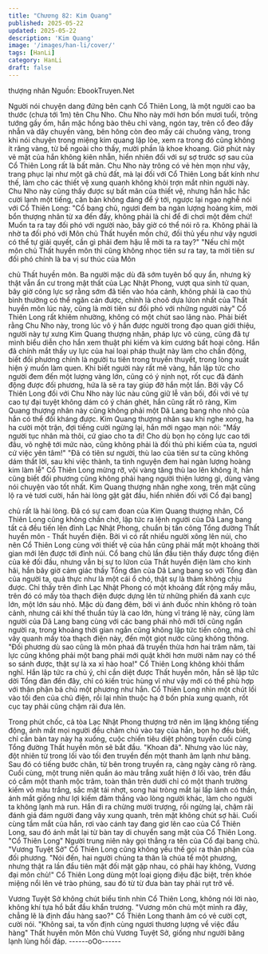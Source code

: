 ```yaml
---
title: "Chương 82: Kim Quang"
published: 2025-05-22
updated: 2025-05-22
description: 'Kim Quang'
image: '/images/han-li/cover/'
tags: [HanLi]
category: HanLi
draft: false
---
```


thượng nhân
Nguồn: EbookTruyen.Net

Người nói chuyện dang đứng bên cạnh Cổ Thiên Long, là một
người cao ba thước (chưa tới 1m) tên Chu Nho.
Chu Nho này mới hơn bốn mươi tuổi, trông tướng gầy ốm, hắn
mặc hồng bào thêu chỉ vàng, ngón tay, trên cổ đeo đầy nhẫn và
dây chuyền vàng, bên hông còn đeo mấy cái chuông vàng, trong
khi nói chuyện trong miệng kim quang lập lòe, xem ra trong đó
cũng không ít răng vàng, từ bề ngoài cho thấy, mười phần là khoe
khoang.
Giờ phút này vẻ mặt của hắn không kiên nhẫn, hiển nhiên đối với
sự sợ trước sợ sau của Cổ Thiên Long rất là bất mãn.
Chu Nho này trông có vẻ hèn mọn như vậy, trang phục lại như
một gã chủ đất, mà lại đối với Cổ Thiên Long bất kính như thế,
làm cho các thiết vệ xung quanh không khỏi trợn mắt nhìn người
này.
Chu Nho này cũng thấy được sự bất mãn của thiết vệ, nhưng hắn
hắc hắc cười lạnh một tiếng, căn bản không đáng để ý tới, ngược
lại ngạo nghễ nói với Cổ Thiên Long:
"Cổ bang chủ, ngươi đem ba ngàn lượng hoàng kim, mời bổn
thượng nhân từ xa đến đấy, không phải là chỉ để đi chơi một đêm
chứ! Muốn ta ra tay đối phó với người nào, bây giờ có thể nói rõ
ra. Không phải là nhờ ta đối phó với Môn chủ Thất huyền môn
chứ, đối thủ yếu như vậy ngươi có thể tự giải quyết, cần gì phải
đem hậu lễ mời ta ra tay?"
"Nếu chỉ một môn chủ Thất huyền môn thì cũng không nhọc tiên
sư ra tay, ta mời tiên sư đối phó chính là ba vị sư thúc của Môn

chủ Thất huyền môn. Ba người mặc dù đã sớm tuyên bố quy ẩn,
nhưng kỳ thật vẫn ẩn cư trong mật thất của Lạc Nhật Phong, vượt
qua sinh tử quan, bây giờ công lực sợ rằng sớm đã tiến vào hóa
cảnh, không phải là cao thủ bình thường có thể ngăn cản được,
chính là choõ dựa lứon nhất của Thất huyền môn lúc này, cũng là
mời tiên sư đối phó với những người này" Cổ Thiên Long rất
khiêm nhường, không có một chút sao lãng nào.
Phải biết rằng Chu Nho này, trong lúc vô ý hắn được người trong
đạo quan giới thiệu, người này tự xưng Kim Quang thượng nhân,
pháp lực vô cùng, cũng đã tự mình biểu diễn cho hắn xem thuật
phi kiếm và kim cương bất hoại công.
Hắn đã chính mắt thấy uy lực của hai loại pháp thuật này làm cho
chấn động, biết đối phương chính là người tu tiên trong truyền
thuyết, trong lòng xuất hiện ý muốn làm quen.
Khi biết người này rất mê vàng, hắn lập tức cho người đem đến
một lượng vàng lớn, cũng có ý nịnh nọt, rốt cục đã đánh động
được đối phương, hứa là sẽ ra tay giúp đỡ hắn một lần.
Bởi vậy Cổ Thiên Long đối với Chu Nho này lúc nàu cũng giữ lễ
vãn bối, đối với vẻ tự cao tự đại tuyệt không dám có ý chán ghét,
hắn cũng rất rõ ràng, Kim Quang thượng nhân này cũng không
phải một Dã Lang bang nho nhỏ của hắn có thể đối kháng được.
Kim Quang thượng nhân sau khi nghe xong, ha ha cười một trận,
đợi tiếng cười ngừng lại, hắn mới ngạo mạn nói: "Mấy người tục
nhân mà thôi, cứ giao cho ta đi! Cho dù bọn họ công lực cao tới
đâu, võ nghệ tới mức nào, cũng không phải là đối thủ phi kiếm
của ta, ngươi cứ việc yên tâm!"
"Đã có tiên sư người, thù lao của tiên sư ta cũng không dám thất
lời, sau khi việc thành, ta tình nguyện đem hai ngàn lượng hoàng
kim làm lễ" Cổ Thiên Long mừng rỡ, vội vàng tăng thù lao lên
không ít, hắn cũng biết đối phương cũng không phải hạng người
thiện lương gì, dùng vàng nói chuyện vào tốt nhất.
Kim Quang thượng nhân nghe xong, trên mặt cũng lộ ra vẻ tươi
cười, hắn hài lòng gật gật đầu, hiển nhiên đối với Cổ đại bang]

chủ rất là hài lòng.
Đã có sự cam đoan của Kim Quang thượng nhân, Cổ Thiên Long
cũng không chần chờ, lập tức ra lệnh người của Dã Lang bang tất
cả đều tiến lên đỉnh Lạc Nhật Phong, chuẩn bị tấn công Tổng
đường Thất huyền môn - Thất huyền điện.
Bởi vì có rất nhiều người xông lên núi, cho nên Cổ Thiên Long
cùng với thiết vệ của hắn cũng phải mất một khoảng thời gian mới
lên được tới đỉnh núi.
Cổ bang chủ lần đầu tiên thấy được tổng điện của kẻ đối đầu,
nhưng vẫn bị sự to lứon của Thất huyền điện làm cho kinh hãi,
hắn bây giờ cảm giác thấy Tổng đàn của Dã Lang bang so với
Tổng đàn của người ta, quả thực như là một cái ổ chó, thật sự là
thảm không chịu được.
Chỉ thấy trên đỉnh Lạc Nhật Phong có một khoảng đất rộng mấy
mẫu, trên đó có mấy tòa thạch điện được dựng lên từ những
phiến đá xanh cực lớn, một lớn sáu nhỏ.
Mặc dù đang đêm, bởi vì ánh đuốc nhìn không rõ toàn cảnh,
nhưng cái khí thế thuần túy là cao lớn, hùng vĩ tráng lệ này, cũng
làm người của Dã Lang bang cùng với các bang phái nhỏ mới tới
cũng ngẩn người ra, trong khoảng thời gian ngắn cũng không lập
tức tiến công, mà chỉ vây quanh mấy tòa thạch điện này, đến một
giọt nước cũng không thông.
"Đối phương dù sao cũng là môn phaá đã truyền thừa hơn hai
trăm năm, tài lực cũng không phải một bang phái mới quật khởi
hơn mười năm nay có thể so sánh được, thật sự là xa xỉ hào hoa!"
Cổ Thiên Long không khỏi thầm nghĩ.
Hắn lập tức ra chủ ý, chỉ cần diệt được Thất huyền môn, hắn sẽ
lập tức dời Tổng đàn đến đây, chỉ có kiến trúc hùng vĩ như vậy
mới có thể phù hợp với thân phận bá chủ một phương như hắn.
Cổ Thiên Long nhìn một chút lối vào tối đen của chủ điện, rồi lại
nhìn thuộc hạ ở bốn phía xung quanh, rốt cục tay phải cũng chậm
rãi đưa lên.

Trong phút chốc, cả tòa Lạc Nhật Phong thượng trở nên im lặng
không tiếng động, ánh mắt mọi người đều chăm chú vào tay của
hắn, bọn họ đều biết, chỉ cần bàn tay này hạ xuống, cuộc chiến
tiêu diệt phòng tuyến cuối cùng Tổng đường Thất huyền môn sẽ
bắt đầu.
"Khoan đã".
Nhưng vào lúc này, đột nhiên từ trong lối vào tối đen truyền đến
một thanh âm lạnh như băng.
Sau đó có tiếng bước chân, từ bên trong truyền ra, càng ngày
càng rõ ràng.
Cuối cùng, một trung niên quần áo màu trắng xuất hiện ở lối vào,
trên đầu có cắm một thanh mộc trâm, toàn thân trên dưới chỉ có
một thanh trường kiếm vỏ màu trắng, sắc mặt tái nhợt, song hai
tròng mắt lại lấp lánh có thần, ánh mắt giống như lợi kiếm đâm
thẳng vào lòng người khác, làm cho người ta không lạnh mà run.
Hắn đi ra chừng mười trượng, rồi ngừng lại, chậm rãi đánh giá
đám người đang vây xung quanh, trên mặt không chút sợ hãi.
Cuối cùng tầm mắt của hắn, rơi vào cánh tay đang giơ lên cao
của Cổ Thiên Long, sau đó ánh mắt lại từ bàn tay di chuyển sang
mặt của Cổ Thiên Long.
"Cổ Thiên Long" Người trung niên này gọi thẳng ra tên của Cổ đại
bang chủ.
"Vương Tuyệt Sở" Cổ Thiên Long cũng không yếu thế gọi ra thân
phận của đối phương.
"Nói đến, hai người chúng ta thân là chúa tể một phương, nhưng
thật ra lần đầu tiên mặt đối mặt gặp nhau, có phải hay không,
Vương đại môn chủ!" Cổ Thiên Long dùng một loại giọng điệu đặc
biệt, trên khóe miệng nổi lên vẻ trào phúng, sau đó từ từ đưa bàn
tay phải rụt trở về.

Vương Tuyệt Sở không chút biểu tình nhìn Cổ Thiên Long, không
nói lời nào, không khí tựa hồ bắt đầu khẩn trương.
"Vương môn chủ một mình ra đây, chẳng lẽ là định đầu hàng
sao?" Cổ Thiên Long thanh âm có vẻ cười cợt, cười nói.
"Không sai, ta vốn định cùng ngươi thương lượng về việc đầu
hàng" Thất huyền môn Môn chủ Vương Tuyệt Sở, giống như
người băng lạnh lùng hồi đáp.
------oOo------
